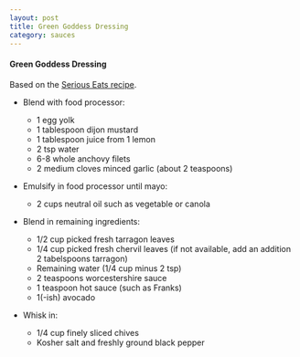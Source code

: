 ```yaml
---
layout: post
title: Green Goddess Dressing
category: sauces
---
```



#### Green Goddess Dressing

Based on the
[Serious Eats recipe](http://www.seriouseats.com/recipes/2012/06/classic-green-goddess-dressing-recipe.html).

* Blend with food processor:
  - 1 egg yolk
  - 1 tablespoon dijon mustard
  - 1 tablespoon juice from 1 lemon
  - 2 tsp water
  - 6-8 whole anchovy filets
  - 2 medium cloves minced garlic (about 2 teaspoons)

* Emulsify in food processor until mayo:
  - 2 cups neutral oil such as vegetable or canola

* Blend in remaining ingredients:
  - 1/2 cup picked fresh tarragon leaves
  - 1/4 cup picked fresh chervil leaves (if not available, add an
    addition 2 tabelspoons tarragon)
  - Remaining water (1/4 cup minus 2 tsp)
  - 2 teaspoons worcestershire sauce
  - 1 teaspoon hot sauce (such as Franks)
  - 1(-ish) avocado

* Whisk in:
  - 1/4 cup finely sliced chives
  - Kosher salt and freshly ground black pepper
